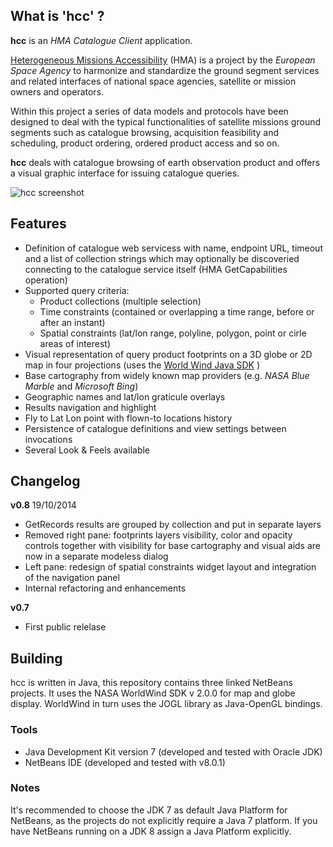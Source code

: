 What is 'hcc' ?
--------------

**hcc** is an _HMA Catalogue Client_ application.

[Heterogeneous Missions Accessibility](http://earth.esa.int/hma) (HMA) is a project by the *European Space Agency* to harmonize and standardize the ground segment services and related interfaces of national space agencies, satellite or mission owners and operators.

Within this project a series of data models and protocols have been designed to deal with the typical functionalities of satellite missions ground segments such as catalogue browsing, acquisition feasibility and scheduling, product ordering, ordered product access and so on.

**hcc** deals with catalogue browsing of earth observation product and offers a visual graphic interface for issuing catalogue queries.

![hcc screenshot](https://github.com/AlexFalappa/hcc/raw/master/hcc-0.8.png)

Features
--------

* Definition of catalogue web servicess with name, endpoint URL, timeout and a list of collection strings which may optionally be discoveried connecting to the catalogue service itself (HMA GetCapabilities operation)
* Supported query criteria:
    * Product collections (multiple selection)
    * Time constraints (contained or overlapping a time range, before or after an instant)
    * Spatial constraints (lat/lon range, polyline, polygon, point or cirle areas of interest)
* Visual representation of query product footprints on a 3D globe or 2D map in four projections (uses the [World Wind Java SDK](http://goworldwind.org) )
* Base cartography from widely known map providers (e.g. _NASA Blue Marble_ and _Microsoft Bing_)
* Geographic names and lat/lon graticule overlays
* Results navigation and highlight
* Fly to Lat Lon point with flown-to locations history
* Persistence of catalogue definitions and view settings between invocations
* Several Look & Feels available

Changelog
---------

**v0.8**   19/10/2014

* GetRecords results are grouped by collection and put in separate layers
* Removed right pane: footprints layers visibility, color and opacity controls together with visibility for base cartography and visual aids
are now in a separate modeless dialog
* Left pane: redesign of spatial constraints widget layout and integration of the navigation panel
* Internal refactoring and enhancements

**v0.7**

* First public relelase

Building
--------

hcc is written in Java, this repository contains three linked NetBeans projects. It uses the NASA WorldWind SDK v 2.0.0 for map and
globe display. WorldWind in turn uses the JOGL library as Java-OpenGL bindings.

### Tools

* Java Development Kit version 7 (developed and tested with Oracle JDK)
* NetBeans IDE (developed and tested with v8.0.1)

### Notes

It's recommended to choose the JDK 7 as default Java Platform for NetBeans, as the projects do not explicitly require a Java 7 platform.
If you have NetBeans running on a JDK 8 assign a Java Platform explicitly.